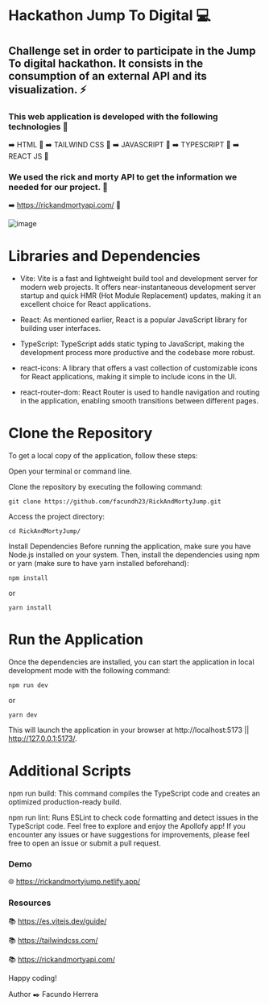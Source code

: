 # Hackathon Jump To Digital :computer:

## Challenge set in order to participate in the Jump To digital hackathon. It consists in the consumption of an external API and its visualization. :zap:

### This web application is developed with the following technologies :open_file_folder:

:arrow_right: HTML :rocket:
:arrow_right: TAILWIND CSS :art:
:arrow_right: JAVASCRIPT :rocket:
:arrow_right: TYPESCRIPT :rocket:
:arrow_right: REACT JS :rocket:

### We used the rick and morty API to get the information we needed for our project. :file_folder:

:arrow_right: https://rickandmortyapi.com/ :satellite:

![image](https://github.com/facundh23/RickAndMortyJump/assets/90207514/1332b7a0-1829-470f-b7b1-a75a9ce33601)

# Libraries and Dependencies

- Vite: Vite is a fast and lightweight build tool and development server for modern web projects. It offers near-instantaneous development server startup and quick HMR (Hot Module Replacement) updates, making it an excellent choice for React applications.

- React: As mentioned earlier, React is a popular JavaScript library for building user interfaces.
- TypeScript: TypeScript adds static typing to JavaScript, making the development process more productive and the codebase more robust.
- react-icons: A library that offers a vast collection of customizable icons for React applications, making it simple to include icons in the UI.
- react-router-dom: React Router is used to handle navigation and routing in the application, enabling smooth transitions between different pages.

# Clone the Repository

To get a local copy of the application, follow these steps:

Open your terminal or command line.

Clone the repository by executing the following command:

`git clone https://github.com/facundh23/RickAndMortyJump.git`

Access the project directory:

`cd RickAndMortyJump/`

Install Dependencies
Before running the application, make sure you have Node.js installed on your system. Then, install the dependencies using npm or yarn (make sure to have yarn installed beforehand):

`npm install` 

or 

`yarn install`

# Run the Application
Once the dependencies are installed, you can start the application in local development mode with the following command:

`npm run dev`

or

`yarn dev`

This will launch the application in your browser at http://localhost:5173 || http://127.0.0.1:5173/.

# Additional Scripts

npm run build: This command compiles the TypeScript code and creates an optimized production-ready build.

npm run lint: Runs ESLint to check code formatting and detect issues in the TypeScript code.
Feel free to explore and enjoy the Apollofy app! If you encounter any issues or have suggestions for improvements, please feel free to open an issue or submit a pull request. 


### Demo
:globe_with_meridians: https://rickandmortyjump.netlify.app/


### Resources
:books: https://es.vitejs.dev/guide/  

:books: https://tailwindcss.com/

:books: https://rickandmortyapi.com/

Happy coding!

Author :black_nib:
Facundo Herrera
